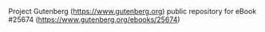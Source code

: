 Project Gutenberg (https://www.gutenberg.org) public repository for eBook #25674 (https://www.gutenberg.org/ebooks/25674)
